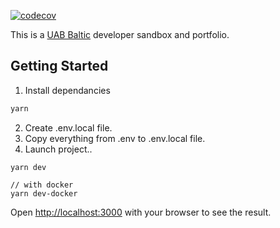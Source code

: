 [![codecov](https://codecov.io/gh/ArnasDickus/UABBaltic/graph/badge.svg?token=SEE1BBJV65)](https://codecov.io/gh/ArnasDickus/UABBaltic)

This is a [UAB Baltic](https://www.uabbaltic.en/) developer sandbox and portfolio.

## Getting Started

1. Install dependancies

```bash
yarn
```

2. Create .env.local file.
3. Copy everything from .env to .env.local file.
4. Launch project..

```
yarn dev

// with docker
yarn dev-docker
```

Open [http://localhost:3000](http://localhost:3000) with your browser to see the result.
